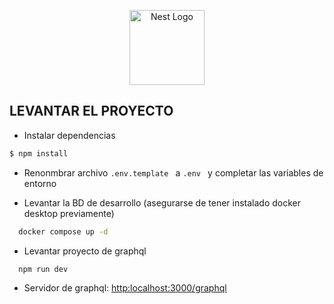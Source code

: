 <p align="center">
  <a href="http://nestjs.com/" target="blank"><img src="https://nestjs.com/img/logo-small.svg" width="120" alt="Nest Logo" /></a>
</p>

## LEVANTAR EL PROYECTO

- Instalar dependencias

```bash
$ npm install
```

- Renonmbrar archivo `.env.template ` a `.env ` y completar las variables de entorno

- Levantar la BD de desarrollo (asegurarse de tener instalado docker desktop previamente)

```bash
  docker compose up -d
```

- Levantar proyecto de graphql

```bash
  npm run dev
```

- Servidor de graphql:
  [http:localhost:3000/graphql](http:localhost:3000/graphql)
